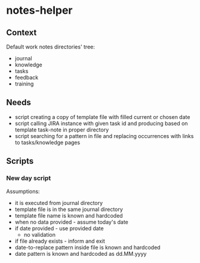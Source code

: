 # notes-helper

## Context

Default work notes directories' tree:
- journal
- knowledge
- tasks
- feedback
- training

## Needs
- script creating a copy of template file with filled current or chosen date
- script calling JIRA instance with given task id and producing based on template task-note in proper directory
- script searching for a pattern in file and replacing occurrences with links to tasks/knowledge pages

## Scripts

### New day script
Assumptions:
- it is executed from journal directory
- template file is in the same journal directory
- template file name is known and hardcoded
- when no data provided - assume today's date
- if date provided - use provided date
  - no validation
- if file already exists - inform and exit
- date-to-replace pattern inside file is known and hardcoded
- date pattern is known and hardcoded as dd.MM.yyyy